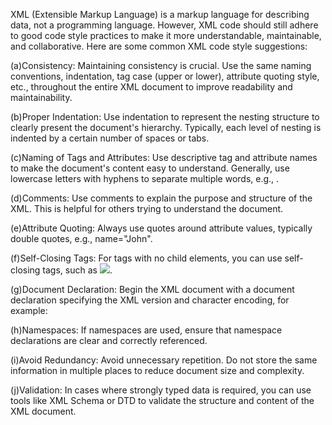 XML (Extensible Markup Language) is a markup language for describing data, not a programming language. However, XML code should still adhere to good code style practices to make it more understandable, maintainable, and collaborative. Here are some common XML code style suggestions:

(a)Consistency: Maintaining consistency is crucial. Use the same naming conventions, indentation, tag case (upper or lower), attribute quoting style, etc., throughout the entire XML document to improve readability and maintainability.

(b)Proper Indentation: Use indentation to represent the nesting structure to clearly present the document's hierarchy. Typically, each level of nesting is indented by a certain number of spaces or tabs.

(c)Naming of Tags and Attributes: Use descriptive tag and attribute names to make the document's content easy to understand. Generally, use lowercase letters with hyphens to separate multiple words, e.g., <user-info>.

(d)Comments: Use comments to explain the purpose and structure of the XML. This is helpful for others trying to understand the document.

(e)Attribute Quoting: Always use quotes around attribute values, typically double quotes, e.g., name="John".

(f)Self-Closing Tags: For tags with no child elements, you can use self-closing tags, such as <img src="image.jpg" />.

(g)Document Declaration: Begin the XML document with a document declaration specifying the XML version and character encoding, for example:
<?xml version="1.0" encoding="UTF-8"?>

(h)Namespaces: If namespaces are used, ensure that namespace declarations are clear and correctly referenced.

(i)Avoid Redundancy: Avoid unnecessary repetition. Do not store the same information in multiple places to reduce document size and complexity.

(j)Validation: In cases where strongly typed data is required, you can use tools like XML Schema or DTD to validate the structure and content of the XML document.
